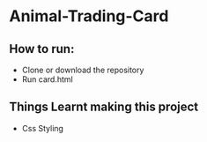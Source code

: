 # Animal-Trading-Card
 ## How to run:
  * Clone or download the repository
  * Run card.html
 ## Things Learnt making this project
   * Css Styling
   
